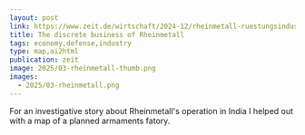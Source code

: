 ```yaml
---
layout: post
link: https://www.zeit.de/wirtschaft/2024-12/rheinmetall-ruestungsindustrie-waffenlieferung-indien
title: The discrete business of Rheinmetall
tags: economy,defense,industry
type: map,ai2html
publication: zeit
image: 2025/03-rheinmetall-thumb.png
images:
  - 2025/03-rheinmetall.png
---
```


For an investigative story about Rheinmetall's operation in India I helped out with a map of a planned armaments fatory.